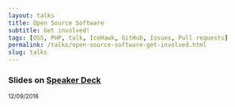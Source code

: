 ```yaml
---
layout: talks
title: Open Source Software
subtitle: Get involved!
tags: [OSS, PHP, talk, IceHawk, GitHub, Issues, Pull requests]
permalink: /talks/open-source-software-get-involved.html
slug: talks
---
```

### Slides on [Speaker Deck](https://speakerdeck.com/hollodotme)

<script async class="speakerdeck-embed" data-slide="18" data-id="e9dc08aab4cb4c6fa1eee023ab51b10a" data-ratio="1.33333333333333" src="//speakerdeck.com/assets/embed.js"></script>

<small>12/09/2016</small>
